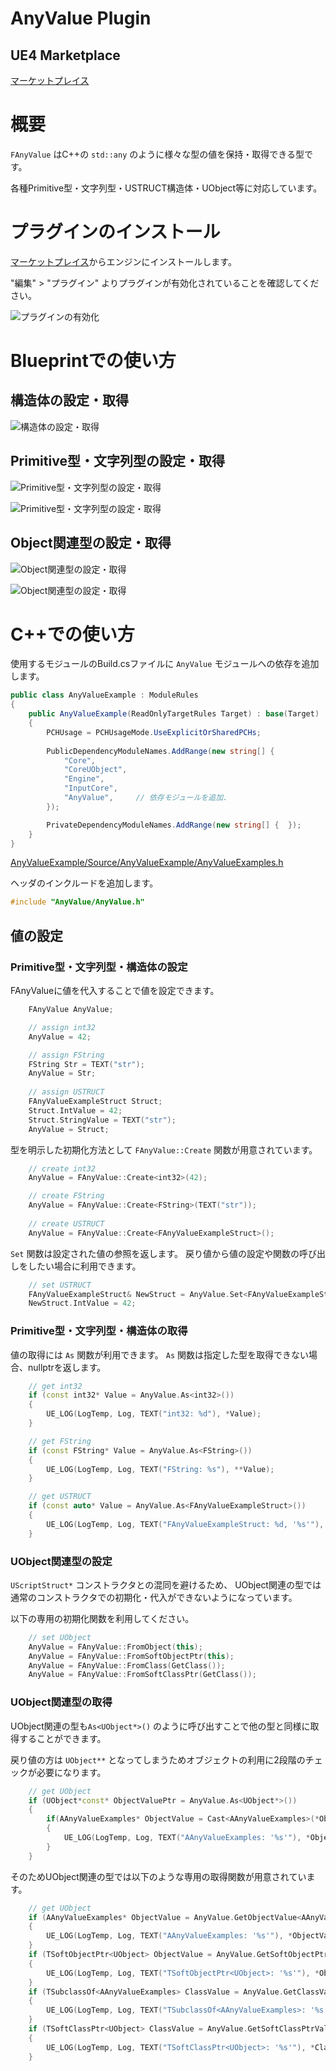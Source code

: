 # AnyValue Plugin


## UE4 Marketplace

[マーケットプレイス](https://www.unrealengine.com/marketplace/ja/store)

# 概要

`FAnyValue` はC++の `std::any` のように様々な型の値を保持・取得できる型です。

各種Primitive型・文字列型・USTRUCT構造体・UObject等に対応しています。

# プラグインのインストール

[マーケットプレイス](https://www.unrealengine.com/marketplace/ja/store)からエンジンにインストールします。

"編集" > "プラグイン" よりプラグインが有効化されていることを確認してください。

![プラグインの有効化](./img/editor_plugin.png)

# Blueprintでの使い方

## 構造体の設定・取得

![構造体の設定・取得](./img/bp5_1.png)

## Primitive型・文字列型の設定・取得

![Primitive型・文字列型の設定・取得](./img/bp5_2.png)

![Primitive型・文字列型の設定・取得](./img/bp5_3.png)

## Object関連型の設定・取得

![Object関連型の設定・取得](./img/bp5_4.png)

![Object関連型の設定・取得](./img/bp5_5.png)

# C++での使い方

使用するモジュールのBuild.csファイルに `AnyValue` モジュールへの依存を追加します。

```cs
public class AnyValueExample : ModuleRules
{
	public AnyValueExample(ReadOnlyTargetRules Target) : base(Target)
	{
		PCHUsage = PCHUsageMode.UseExplicitOrSharedPCHs;
	
		PublicDependencyModuleNames.AddRange(new string[] {
			"Core",
			"CoreUObject",
			"Engine",
			"InputCore",
			"AnyValue",		// 依存モジュールを追加.
		});

		PrivateDependencyModuleNames.AddRange(new string[] {  });
	}
}
```

[AnyValueExample/Source/AnyValueExample/AnyValueExamples.h](AnyValueExample/Source/AnyValueExample/AnyValueExamples.h)

ヘッダのインクルードを追加します。

```cpp
#include "AnyValue/AnyValue.h"
```

## 値の設定

### Primitive型・文字列型・構造体の設定

FAnyValueに値を代入することで値を設定できます。

```cpp
    FAnyValue AnyValue;

    // assign int32
    AnyValue = 42;

    // assign FString
    FString Str = TEXT("str");
    AnyValue = Str;
    
    // assign USTRUCT
    FAnyValueExampleStruct Struct;
    Struct.IntValue = 42;
    Struct.StringValue = TEXT("str");
    AnyValue = Struct;
```

型を明示した初期化方法として `FAnyValue::Create` 関数が用意されています。

```cpp
    // create int32
    AnyValue = FAnyValue::Create<int32>(42);

    // create FString
    AnyValue = FAnyValue::Create<FString>(TEXT("str"));
    
    // create USTRUCT
    AnyValue = FAnyValue::Create<FAnyValueExampleStruct>();
```

`Set` 関数は設定された値の参照を返します。
戻り値から値の設定や関数の呼び出しをしたい場合に利用できます。

```cpp
    // set USTRUCT
    FAnyValueExampleStruct& NewStruct = AnyValue.Set<FAnyValueExampleStruct>();
    NewStruct.IntValue = 42;
```

### Primitive型・文字列型・構造体の取得

値の取得には `As` 関数が利用できます。
`As` 関数は指定した型を取得できない場合、nullptrを返します。

```cpp
    // get int32
    if (const int32* Value = AnyValue.As<int32>())
    {
        UE_LOG(LogTemp, Log, TEXT("int32: %d"), *Value);
    }

    // get FString
    if (const FString* Value = AnyValue.As<FString>())
    {
        UE_LOG(LogTemp, Log, TEXT("FString: %s"), **Value);
    }

    // get USTRUCT
    if (const auto* Value = AnyValue.As<FAnyValueExampleStruct>())
    {
        UE_LOG(LogTemp, Log, TEXT("FAnyValueExampleStruct: %d, '%s'"), Value->IntValue, *Value->StringValue);
    }
```

### UObject関連型の設定

`UScriptStruct*` コンストラクタとの混同を避けるため、 UObject関連の型では通常のコンストラクタでの初期化・代入ができないようになっています。

以下の専用の初期化関数を利用してください。

```cpp
    // set UObject
    AnyValue = FAnyValue::FromObject(this);
    AnyValue = FAnyValue::FromSoftObjectPtr(this);
    AnyValue = FAnyValue::FromClass(GetClass());
    AnyValue = FAnyValue::FromSoftClassPtr(GetClass());
```

### UObject関連型の取得

UObject関連の型も`As<UObject*>()` のように呼び出すことで他の型と同様に取得することができます。

戻り値の方は `UObject**` となってしまうためオブジェクトの利用に2段階のチェックが必要になります。

```cpp
	// get UObject
    if (UObject*const* ObjectValuePtr = AnyValue.As<UObject*>())
    {
        if(AAnyValueExamples* ObjectValue = Cast<AAnyValueExamples>(*ObjectValuePtr))
        {
            UE_LOG(LogTemp, Log, TEXT("AAnyValueExamples: '%s'"), *ObjectValue->GetName());
        }
    }
```

そのためUObject関連の型では以下のような専用の取得関数が用意されています。

```cpp
    // get UObject
    if (AAnyValueExamples* ObjectValue = AnyValue.GetObjectValue<AAnyValueExamples>())
    {
        UE_LOG(LogTemp, Log, TEXT("AAnyValueExamples: '%s'"), *ObjectValue->GetName());
    }
    if (TSoftObjectPtr<UObject> ObjectValue = AnyValue.GetSoftObjectPtrValue())
    {
        UE_LOG(LogTemp, Log, TEXT("TSoftObjectPtr<UObject>: '%s'"), *ObjectValue.ToString());
    }
    if (TSubclassOf<AAnyValueExamples> ClassValue = AnyValue.GetClassValue<AAnyValueExamples>())
    {
        UE_LOG(LogTemp, Log, TEXT("TSubclassOf<AAnyValueExamples>: '%s'"), *ClassValue->GetName());
    }
    if (TSoftClassPtr<UObject> ClassValue = AnyValue.GetSoftClassPtrValue())
    {
        UE_LOG(LogTemp, Log, TEXT("TSoftClassPtr<UObject>: '%s'"), *ClassValue.ToString());
    }
```


